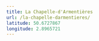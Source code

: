```yaml
---
title: La Chapelle-d'Armentières
url: /la-chapelle-darmentieres/
latitude: 50.6727867
longitude: 2.8965721
---
```

